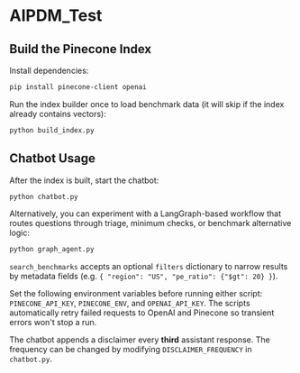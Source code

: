 # AIPDM_Test

## Build the Pinecone Index

Install dependencies:
```bash
pip install pinecone-client openai
```

Run the index builder once to load benchmark data (it will skip if the index already contains vectors):
```bash
python build_index.py
```

## Chatbot Usage

After the index is built, start the chatbot:
```bash
python chatbot.py
```

Alternatively, you can experiment with a LangGraph-based workflow that routes
questions through triage, minimum checks, or benchmark alternative logic:

```bash
python graph_agent.py
```

`search_benchmarks` accepts an optional `filters` dictionary to narrow results
by metadata fields (e.g. `{ "region": "US", "pe_ratio": {"$gt": 20} }`).

Set the following environment variables before running either script: `PINECONE_API_KEY`, `PINECONE_ENV`, and `OPENAI_API_KEY`.
The scripts automatically retry failed requests to OpenAI and Pinecone so transient errors won't stop a run.

The chatbot appends a disclaimer every **third** assistant response. The frequency can be changed by modifying `DISCLAIMER_FREQUENCY` in `chatbot.py`.
